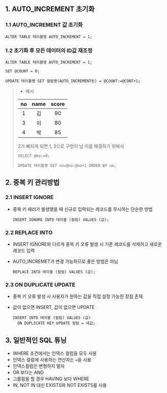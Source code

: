 ## 1. AUTO_INCREMENT 초기화

### 1.1 AUTO_INCREMENT 값 초기화

```mysql
ALTER TABLE 테이블명 AUTO_INCREMENT = 1;
```

### 1.2 초기화 후 모든 데이터의 ID값 재조정

```mysql
ALTER TABLE 테이블명 AUTO_INCREMENT = 1;

SET @COUNT = 0;

UPDATE 테이블명 SET 컬럼명(AUTO_INCREMENT된) = @COUNT:=@CONT+1;
```

> - 예시
>
> |  no  | name | score |
> | :--: | :--: | :---: |
> |  1   |  김  |  90   |
> |  3   |  이  |  80   |
> |  4   |  박  |  85   |
>
> 2가 빠지게 되면 1, 3으로 구멍이 남 이를 해결하기 위해서
>
> ```mysql
> SELECT @no:=0;
> 
> UPDATE 테이블명 SET no=@no:@no+1 ORDER BY no;
> ```

  

## 2. 중복 키 관리방법

### 2.1 INSERT IGNORE

- 중복 키 에러가 발생했을 때 신규로 입력되는 레코드를 무시하는 단순한 방법

  ```mysql
  INSERT IGNORE INTO 테이블 (컬럼) VALUES (값);
  ```

### 2.2 REPLACE INTO

- INSERT IGNORE와 다르게 중복 키 오류 발생 시 기존 레코드를 삭제하고 새로운 레코드 입력

- AUTO_INCREMET가 변경 가능하므로 좋은 방법은 아님

  ```mysql
  REPLACE INTO 테이블 (컬럼) VALUES (값);
  ```

### 2.3 ON DUPLICATE UPDATE

- 중복 키 오류 발생 시 사용자가 원하는 값을 직접 설정 가능한 장점 존재

- 값이 없으면 INSERT, 값이 없으면 UPDATE

  ```mysql
  INSERT INTO 테이블 (컬럼) VALUES (값)
  	ON DUPLICATE KEY UPDATE 컬럼 = 새값;
  ```

## 3. 일반적인 SQL 튜닝

- WHERE 조건에서는 인덱스 컬럼을 모두 사용
- 인덱스 컬럼에 사용하는 연산자는 `=`을 사용
- 인덱스컬럼은 변형하지 말자
- OR 보다는 AND
- 그룹핑을 할 경우 HAVING 보다 WHERE
- IN, NOT IN 대신 EXISTS와 NOT EXISTS를 사용